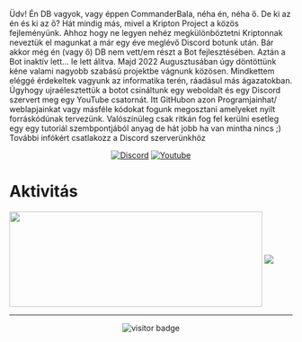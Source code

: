Üdv!
Én DB vagyok, vagy éppen CommanderBala, néha én, néha ő.
De ki az én és ki az ő?
Hát mindig más, mivel a Kripton Project a közös fejleményünk. Ahhoz hogy ne legyen nehéz megkülönböztetni Kriptonnak neveztük el magunkat a már egy éve meglévő Discord botunk után. Bár akkor még én (vagy ő) DB nem vett/em részt a Bot fejlesztésében.
Aztán a Bot inaktív lett... le lett álítva.
Majd 2022 Augusztusában úgy döntöttünk kéne valami nagyobb szabású projektbe vágnunk közösen. Mindkettem eléggé érdekeltek vagyunk az informatika terén, ráadásul más ágazatokban. 
Úgyhogy ujraélesztettük a botot csináltunk egy weboldalt és egy Discord szervert meg egy YouTube csatornát. 
Itt GitHubon azon Programjainhat/ weblapjainkat vagy másféle kódokat fogunk megosztani amelyeket nyilt forráskódúnak tervezünk. 
Valószínüleg csak ritkán fog fel kerülni esetleg egy egy tutoriál szembpontjából anyag de hát jobb ha van mintha nincs ;)
További infókért csatlakozz a Discord szerverünkhöz

<p align="center">
  <a href="x"><img alt="Discord" title="Discord" src="https://img.shields.io/badge/-Discord-7289DA?style=for-the-badge&logo=discord&logoColor=white"/></a>
  <a href="https://www.youtube.com/@kriptonhungary"><img alt="Youtube" title="Youtube" src="https://img.shields.io/badge/-Youtube-FF0000?style=for-the-badge&logo=youtube&logoColor=white"/></a>
</p>

# Aktivitás

<a style="text-decoration: none;" href="https://www.youtube.com/@kriptonhungary">
  <img width=450 height=170 align="center" src="https://github-readme-stats.vercel.app/api?username=Kripton-Official&theme=midnight-purple&show_icons=true&bg_color=0D1117&hide_border=true" />
</a>

<a href="https://www.youtube.com/@kriptonhungary">
  <img align="center" src="https://github-readme-stats.vercel.app/api/top-langs/?username=Kripton-Official&theme=midnight-purple&layout=compact&bg_color=0D1117&hide_border=true" />
</a>

<hr>

<p align='center'>
  <img src="https://visitor-badge.glitch.me/badge?page_id=Kripton-Official" alt="visitor badge"/>
</p>
<!---
Kripton-Official/Kripton-Official is a ✨ special ✨ repository because its `README.md` (this file) appears on your GitHub profile.
You can click the Preview link to take a look at your changes.
--->
